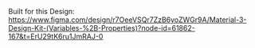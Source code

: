 Built for this Design:
https://www.figma.com/design/r7OeeVSQr7ZzB6yoZWGr9A/Material-3-Design-Kit-(Variables-%2B-Properties)?node-id=61862-167&t=ErU29tK6ru1JmRAJ-0

